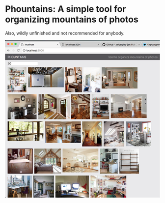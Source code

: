 # Phountains: A simple tool for organizing mountains of photos

Also, wildly unfinished and not recommended for anybody.

![WIP screenshot of progress as of Dec 27 2017](https://github.com/kentwilliam/phountains/blob/master/docs/12-27-2017.png)

